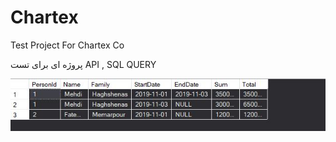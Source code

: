 # Chartex
Test Project For Chartex Co

پروژه ای برای تست 
API 
, 
SQL QUERY
<br />

<a href="#" target="_blank"><img src="https://github.com/alexNJF/Chartex/blob/master/pic/1.JPG" border="0" alt="آپلود عکس" /></a>

